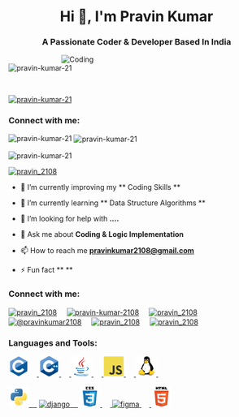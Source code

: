 <h1 align="center">Hi 👋, I'm Pravin Kumar</h1>
<h3 align="center">A Passionate Coder & Developer Based In India</h3>
<img align="right" alt="Coding" width="400" src="https://r7q6w9z6.rocketcdn.me/career/wp-content/uploads/2020/03/hello.gif">
<p align="left"> <img src="https://komarev.com/ghpvc/?username=pravin-kumar-21&label=Profile%20views&color=0e75b6&style=flat" alt="pravin-kumar-21" /> </p>
<br>
<p align="left"> <a href="https://github.com/ryo-ma/github-profile-trophy"><img src="https://github-profile-trophy.vercel.app/?username=pravin-kumar-21" alt="pravin-kumar-21" /></a> </p>
<h3 align="left">Connect with me:</h3>
<p align="left"></p>
<p><img align="left" src="https://github-readme-stats.vercel.app/api/top-langs?username=pravin-kumar-21&show_icons=true&locale=en&layout=compact" alt="pravin-kumar-21" /></p>
<p>&nbsp;<img align="center" src="https://github-readme-stats.vercel.app/api?username=pravin-kumar-21&show_icons=true&locale=en" alt="pravin-kumar-21" /></p>
<p><img align="center" src="https://github-readme-streak-stats.herokuapp.com/?user=pravin-kumar-21&" alt="pravin-kumar-21" /></p>
<p align="left"> <a href="https://twitter.com/pravin_2108" target="blank"><img src="https://img.shields.io/twitter/follow/pravin_2108?logo=twitter&style=for-the-badge" alt="pravin_2108" /></a> </p>

- 🔭 I’m currently improving my ** Coding Skills **

- 🌱 I’m currently learning ** Data Structure Algorithms **

- 🤝 I’m looking for help with **....**

- 💬 Ask me about **Coding & Logic Implementation**

- 📫 How to reach me **pravinkumar2108@gmail.com**

- ⚡ Fun fact ** **

<h3 align="left">Connect with me:</h3>
<p align="left">
<a href="https://twitter.com/pravin_2108" target="blank"><img align="center" src="https://raw.githubusercontent.com/rahuldkjain/github-profile-readme-generator/master/src/images/icons/Social/twitter.svg" alt="pravin_2108" height="30" width="40" /></a>&nbsp;&nbsp;&nbsp;&nbsp;
<a href="https://linkedin.com/in/pravin-kumar-2108" target="blank"><img align="center" src="https://raw.githubusercontent.com/rahuldkjain/github-profile-readme-generator/master/src/images/icons/Social/linked-in-alt.svg" alt="pravin-kumar-2108" height="30" width="40" /></a>&nbsp;&nbsp;&nbsp;&nbsp;
<a href="https://www.codechef.com/users/pravin_2108" target="blank"><img align="center" src="https://cdn.jsdelivr.net/npm/simple-icons@3.1.0/icons/codechef.svg" alt="pravin_2108" height="30" width="40" /></a>&nbsp;&nbsp;&nbsp;&nbsp;
<a href="https://www.hackerrank.com/@pravinkumar2108" target="blank"><img align="center" src="https://raw.githubusercontent.com/rahuldkjain/github-profile-readme-generator/master/src/images/icons/Social/hackerrank.svg" alt="@pravinkumar2108" height="30" width="40" /></a>&nbsp;&nbsp;&nbsp;&nbsp;
<a href="https://codeforces.com/profile/pravin_2108" target="blank"><img align="center" src="https://raw.githubusercontent.com/rahuldkjain/github-profile-readme-generator/master/src/images/icons/Social/codeforces.svg" alt="pravin_2108" height="30" width="40" /></a>&nbsp;&nbsp;&nbsp;&nbsp;
<a href="https://auth.geeksforgeeks.org/user/pravin_2108" target="blank"><img align="center" src="https://raw.githubusercontent.com/rahuldkjain/github-profile-readme-generator/master/src/images/icons/Social/geeks-for-geeks.svg" alt="pravin_2108" height="30" width="40" /></a>&nbsp;&nbsp;&nbsp;&nbsp;
</p>

<h3 align="left">Languages and Tools:</h3>
<p align="left"> <a href="https://www.cprogramming.com/" target="_blank" rel="noreferrer"> <img src="https://raw.githubusercontent.com/devicons/devicon/master/icons/c/c-original.svg" alt="c" width="40" height="40" /></a>&nbsp;&nbsp;&nbsp;&nbsp;<a href="https://www.w3schools.com/cpp/" target="_blank" rel="noreferrer"> <img src="https://raw.githubusercontent.com/devicons/devicon/master/icons/cplusplus/cplusplus-original.svg" alt="cplusplus" width="40" height="40"/> </a>&nbsp;&nbsp;&nbsp;&nbsp;<a href="https://www.java.com" target="_blank" rel="noreferrer"> <img src="https://raw.githubusercontent.com/devicons/devicon/master/icons/java/java-original.svg" alt="java" width="40" height="40"/> </a>&nbsp;&nbsp;&nbsp;&nbsp;<a href="https://developer.mozilla.org/en-US/docs/Web/JavaScript" target="_blank" rel="noreferrer"> <img src="https://raw.githubusercontent.com/devicons/devicon/master/icons/javascript/javascript-original.svg" alt="javascript" width="40" height="40"/> </a> &nbsp;&nbsp;&nbsp;&nbsp;<a href="https://www.linux.org/" target="_blank" rel="noreferrer"> <img src="https://raw.githubusercontent.com/devicons/devicon/master/icons/linux/linux-original.svg" alt="linux" width="40" height="40"/> </a>&nbsp;&nbsp;&nbsp;&nbsp;<br><br> <a href="https://www.python.org" target="_blank" rel="noreferrer"> <img src="https://raw.githubusercontent.com/devicons/devicon/master/icons/python/python-original.svg" alt="python" width="40" height="40"/>&nbsp;&nbsp;&nbsp;&nbsp;</a>
<a href="https://www.djangoproject.com/" target="_blank" rel="noreferrer"> <img src="https://cdn.worldvectorlogo.com/logos/django.svg" alt="django" width="40" height="40"/>&nbsp;&nbsp;&nbsp;&nbsp;</a>
    <a href="https://www.w3schools.com/css/" target="_blank" rel="noreferrer"> <img src="https://raw.githubusercontent.com/devicons/devicon/master/icons/css3/css3-original-wordmark.svg" alt="css3" width="40" height="40"/> </a>&nbsp;&nbsp;&nbsp;&nbsp;<a href="https://www.figma.com/" target="_blank" rel="noreferrer"> <img src="https://www.vectorlogo.zone/logos/figma/figma-icon.svg" alt="figma" width="40" height="40"/> </a>&nbsp;&nbsp;&nbsp;&nbsp;<a href="https://www.w3.org/html/" target="_blank" rel="noreferrer"> <img src="https://raw.githubusercontent.com/devicons/devicon/master/icons/html5/html5-original-wordmark.svg" alt="html5" width="40" height="40"/> </a> </p>

